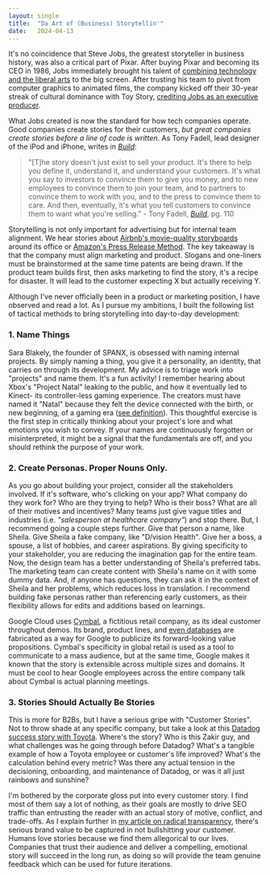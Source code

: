 ```yaml
---
layout: single
title:  "Da Art of (Business) Storytellin'"
date:   2024-04-13
---
```


It's no coincidence that Steve Jobs, the greatest storyteller in business history, was also a critical part of Pixar. After buying Pixar and becoming its CEO in 1986, Jobs immediately brought his talent of [combining technology and the liberal arts](https://www.goodreads.com/quotes/3191123-it-is-in-apple-s-dna-that-technology-alone-is-not) to the big screen. After trusting his team to pivot from computer graphics to animated films, the company kicked off their 30-year streak of cultural dominance with Toy Story, [crediting Jobs as an executive producer](https://www.latimes.com/archives/la-xpm-1995-10-24-fi-60492-story.html).

What Jobs created is now the standard for how tech companies operate. Good companies create stories for their customers, *but great companies create stories before a line of code is written*. As Tony Fadell, lead designer of the iPod and iPhone, writes in *[Build](https://www.goodreads.com/en/book/show/59696349)*:

> "[T]he story doesn't just exist to sell your product. It's there to help you define it, understand it, and understand your customers. It's what you say to investors to convince them to give you money, and to new employees to convince them to join your team, and to partners to convince them to work with you, and to the press to convince them to care. And then, eventually, it's what you tell customers to convince them to want what you're selling." - Tony Fadell, *[Build](https://www.goodreads.com/en/book/show/59696349)*, pg. 110

Storytelling is not only important for advertising but for internal team alignment. We hear stories about [Airbnb's movie-quality storyboards](https://twitter.com/bchesky/status/1654137863007612930) around its office or [Amazon's Press Release Method](https://maven.com/articles/start-with-the-press-release-amazon-method). The key takeaway is that the company must align marketing and product. Slogans and one-liners must be brainstormed at the same time patents are being drawn. If the product team builds first, then asks marketing to find the story, it's a recipe for disaster. It will lead to the customer expecting X but actually receiving Y. 

Although I've never officially been in a product or marketing position, I have observed and read a lot. As I pursue my ambitions, I built the following list of tactical methods to bring storytelling into day-to-day development:

### 1. Name Things

Sara Blakely, the founder of SPANX, is obsessed with naming internal projects. By simply naming a thing, you give it a personality, an identity, that carries on through its development. My advice is to triage work into "projects" and name them. It's a fun activity! I remember hearing about Xbox's "Project Natal" leaking to the public, and how it eventually led to Kinect- its controller-less gaming experience. The creators must have named it "Natal" because they felt the device connected with the birth, or new beginning, of a gaming era ([see definition](https://www.merriam-webster.com/dictionary/natal)). This thoughtful exercise is the first step in critically thinking about your project's lore and what emotions you wish to convey. If your names are continuously forgotten or misinterpreted, it might be a signal that the fundamentals are off, and you should rethink the purpose of your work.

### 2. Create Personas. Proper Nouns Only.

As you go about building your project, consider all the stakeholders involved. If it's software, who's clicking on your app? What company do they work for? Who are they trying to help? Who is their boss? What are all of their motives and incentives? Many teams just give vague titles and industries (i.e. *"salesperson at healthcare company"*) and stop there. But, I recommend going a couple steps further. Give that person a name, like Sheila. Give Sheila a fake company, like "D/vision Health". Give her a boss, a spouse, a list of hobbies, and career aspirations. By giving specificity to your stakeholder, you are reducing the imagination gap for the entire team. Now, the design team has a better understanding of Sheila's preferred tabs. The marketing team can create content with Sheila's name on it with some dummy data. And, if anyone has questions, they can ask it in the context of Sheila and her problems, which reduces loss in translation. I recommend building fake personas rather than referencing early customers, as their flexibility allows for edits and additions based on learnings.

Google Cloud uses [Cymbal](https://console.cloud.google.com/marketplace/product/cymbal/cymbal?hl=en-GB&project=gchat-on-the-benny-board), a fictitious retail company, as its ideal customer throughout demos. Its brand, product lines, and [even databases](https://console.cloud.google.com/bigquery?p=bigquery-public-data&d=cymbal_investments&page=dataset&project=gchat-on-the-benny-board&ws=!1m4!1m3!3m2!1sbigquery-public-data!2scymbal_investments) are fabricated as a way for Google to publicize its forward-looking value propositions. Cymbal's specificity in global retail is used as a tool to communicate to a mass audience, but at the same time, Google makes it known that the story is extensible across multiple sizes and domains. It must be cool to hear Google employees across the entire company talk about Cymbal is actual planning meetings.

### 3. Stories Should Actually Be Stories

This is more for B2Bs, but I have a serious gripe with "Customer Stories". Not to throw shade at any specific company, but take a look at this [Datadog success story with Toyota](https://www.datadoghq.com/customer-testimonial/toyota/). Where's the story? Who is this Zakir guy, and what challenges was he going through before Datadog? What's a tangible example of how a Toyota employee or customer's life improved? What's the calculation behind every metric? Was there any actual tension in the decisioning, onboarding, and maintenance of Datadog, or was it all just rainbows and sunshine?

I'm bothered by the corporate gloss put into every customer story. I find most of them say a lot of nothing, as their goals are mostly to drive SEO traffic than entrusting the reader with an actual story of motive, conflict, and trade-offs. As I explain further in [my article on radical transparency](2024-03-28-the-browser-company-and-radical-transparency.md), there's serious brand value to be captured in not bullshitting your customer. Humans love stories because we find them allegorical to our lives. Companies that trust their audience and deliver a compelling, emotional story will succeed in the long run, as doing so will provide the team genuine feedback which can be used for future iterations.